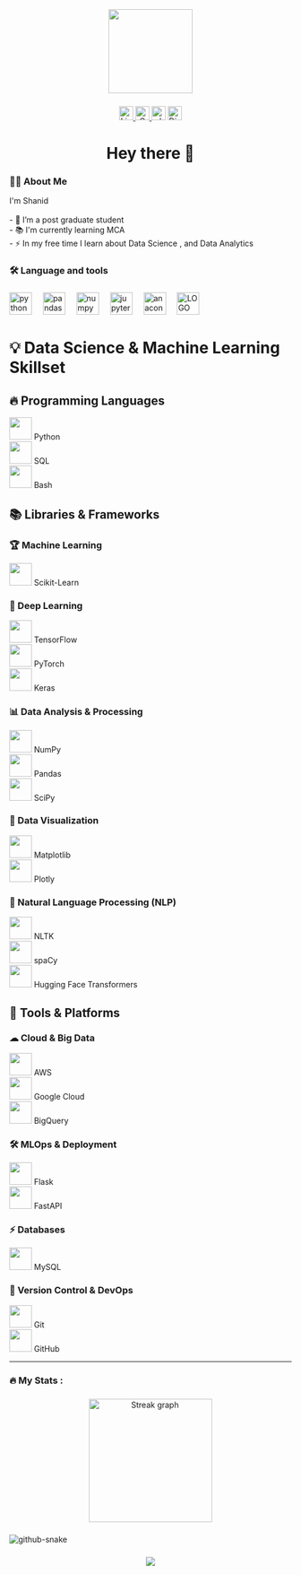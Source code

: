 <div align="center">
  <img  height="150" src="https://i.pinimg.com/736x/c0/88/a2/c088a2b9e28dc0e683409c554bc970b1.jpg"  />
</div>

###


<div align="center">
 <a href="http://www.linkedin.com/in/SH4N1D">
   
  <img src="https://img.shields.io/static/v1?message=LinkedIn&logo=linkedin&label=&color=0077B5&logoColor=white&labelColor=&style=for-the-badge" height="25" alt="LinkedIn logo"/>
</a>
  <a href="mailto:shanidpsha@gmail.com">
  <img src="https://img.shields.io/badge/Gmail-D14836?logo=gmail&logoColor=white&style=for-the-badge" height="25" alt="Gmail"/>
</a>
  <img src="https://img.shields.io/static/v1?message=Whatsapp&logo=whatsapp&label=&color=25D366&logoColor=white&labelColor=&style=for-the-badge" height="25" alt="whatsapp logo"  />
<a href="https://discord.com/users/871299683274870784">
  <img src="https://img.shields.io/badge/Discord-5865F2?logo=discord&logoColor=white&style=for-the-badge" height="25" alt="Discord"/>
</a>
  
</div>

###

<h1 align="center">Hey there 👋</h1>

###

<h3 align="left">👩‍💻  About Me</h3>

<p align="left">I'm Shanid <br><br>- 🔭 I’m a post graduate student <br>- 📚 I'm currently learning MCA<br>- ⚡ In my free time I learn about Data Science , and Data Analytics</p>

###

<h3 align="left">🛠 Language and tools</h3>

###

<div align="left">
  <img src="https://cdn.jsdelivr.net/gh/devicons/devicon/icons/python/python-original.svg" height="40" alt="python logo"  />
  <img width="12" />
  <img src="https://cdn.jsdelivr.net/gh/devicons/devicon/icons/pandas/pandas-original.svg" height="40" alt="pandas logo"  />
  <img width="12" />
  <img src="https://cdn.jsdelivr.net/gh/devicons/devicon/icons/numpy/numpy-original.svg" height="40" alt="numpy logo"  />
  <img width="12" />
  <img src="https://cdn.jsdelivr.net/gh/devicons/devicon/icons/jupyter/jupyter-original.svg" height="40" alt="jupyter logo"  />
  <img width="12" />
  <img src="https://cdn.jsdelivr.net/gh/devicons/devicon/icons/anaconda/anaconda-original.svg" height="40" alt="anaconda logo"  />
   <img width="12" />
  <img src="https://images.sftcdn.net/images/t_app-icon-m/p/574dbe16-1a7b-4787-9aaf-0990bffba958/1398037130/matplotlib-Matplotlib_icon.svg.png" height="40" alt="LOGO"  />
</div>



# 💡 Data Science & Machine Learning Skillset  

## 🔥 Programming Languages  
<span><img src="https://cdn.jsdelivr.net/gh/devicons/devicon/icons/python/python-original.svg" width="40px"/> Python</span>  
<span><img src="https://cdn.jsdelivr.net/gh/devicons/devicon/icons/mysql/mysql-original-wordmark.svg" width="40px"/> SQL</span>  
<span><img src="https://cdn.jsdelivr.net/gh/devicons/devicon/icons/bash/bash-original.svg" width="40px"/> Bash</span>  

## 📚 Libraries & Frameworks  
### 🏆 Machine Learning  
<span><img src="https://upload.wikimedia.org/wikipedia/commons/0/05/Scikit_learn_logo_small.svg" width="40px"/> Scikit-Learn</span>  

### 🧠 Deep Learning  
<span><img src="https://cdn.jsdelivr.net/gh/devicons/devicon/icons/tensorflow/tensorflow-original.svg" width="40px"/> TensorFlow</span>  
<span><img src="https://cdn.jsdelivr.net/gh/devicons/devicon/icons/pytorch/pytorch-original.svg" width="40px"/> PyTorch</span>  
<span><img src="https://upload.wikimedia.org/wikipedia/commons/a/ae/Keras_logo.svg" width="40px"/> Keras</span>  

### 📊 Data Analysis & Processing  
<span><img src="https://cdn.jsdelivr.net/gh/devicons/devicon/icons/numpy/numpy-original.svg" width="40px"/> NumPy</span>  
<span><img src="https://cdn.jsdelivr.net/gh/devicons/devicon/icons/pandas/pandas-original.svg" width="40px"/> Pandas</span>  
<span><img src="https://upload.wikimedia.org/wikipedia/commons/b/b2/SCIPY_2.svg" width="40px"/> SciPy</span>  

### 🎨 Data Visualization  
<span><img src="https://matplotlib.org/_static/logo2_compressed.svg" width="40px"/> Matplotlib</span>  
<span><img src="https://upload.wikimedia.org/wikipedia/commons/3/37/Plotly-logo.png" width="40px"/> Plotly</span>  

### 📝 Natural Language Processing (NLP)  
<span><img src="https://www.nltk.org/_static/nltk_logo.png" width="40px"/> NLTK</span>  
<span><img src="https://upload.wikimedia.org/wikipedia/commons/8/88/SpaCy_logo.svg" width="40px"/> spaCy</span>  
<span><img src="https://huggingface.co/front/assets/huggingface_logo-noborder.svg" width="40px"/> Hugging Face Transformers</span>  

## 🚀 Tools & Platforms  
### ☁ Cloud & Big Data  
<span><img src="https://cdn.jsdelivr.net/gh/devicons/devicon/icons/amazonwebservices/amazonwebservices-original.svg" width="40px"/> AWS</span>  
<span><img src="https://cdn.jsdelivr.net/gh/devicons/devicon/icons/googlecloud/googlecloud-original.svg" width="40px"/> Google Cloud</span>  
<span><img src="https://upload.wikimedia.org/wikipedia/commons/7/7b/Google_BigQuery_Logo.svg" width="40px"/> BigQuery</span>  

### 🛠 MLOps & Deployment  
<span><img src="https://upload.wikimedia.org/wikipedia/commons/3/3c/Flask_logo.svg" width="40px"/> Flask</span>  
<span><img src="https://fastapi.tiangolo.com/img/logo-margin/logo-teal.png" width="40px"/> FastAPI</span>  

### ⚡ Databases  
<span><img src="https://cdn.jsdelivr.net/gh/devicons/devicon/icons/mysql/mysql-original-wordmark.svg" width="40px"/> MySQL</span>  

### 📌 Version Control & DevOps  
<span><img src="https://cdn.jsdelivr.net/gh/devicons/devicon/icons/git/git-original.svg" width="40px"/> Git</span>  
<span><img src="https://cdn.jsdelivr.net/gh/devicons/devicon/icons/github/github-original.svg" width="40px"/> GitHub</span>  

---




 







###

<h3 align="left">🔥   My Stats :</h3>

###

<div align="center">
  <img src="https://streak-stats.demolab.com?user=SH4N1D&locale=en&mode=daily&theme=dark&hide_border=false&border_radius=5&order=3" height="220" alt="Streak graph"  />
</div>

###

<picture>
  <source media="(prefers-color-scheme: dark)" srcset="https://raw.githubusercontent.com/SH4N1D/SH4N1D/output/github-snake-dark.svg" />
  <source media="(prefers-color-scheme: light)" srcset="https://raw.githubusercontent.com/SH4N1D/SH4N1D/output/github-snake.svg" />
  <img alt="github-snake" src="https://raw.githubusercontent.com/tobiasmeyhoefer/tobiasmeyhoefer/output/github-snake.svg" />
</picture>

###

<div align="center">
  <img src="https://profile-counter.glitch.me/SH4N1D/count.svg?"  />
</div>

###
